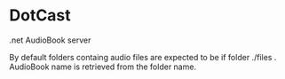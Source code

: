 # DotCast
.net AudioBook server

By default folders containg audio files are expected to be if folder ./files .
AudioBook name is retrieved from the folder name.
